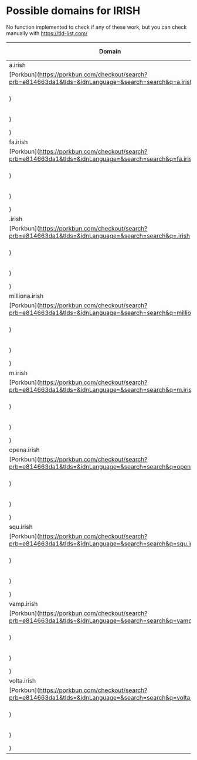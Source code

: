 # Possible domains for IRISH

No function implemented to check if any of these work, but you can check manually with https://tld-list.com/

| Domain | Porkbun | NameCheap | Google Domains |
|---|---|---|---|
| a.irish | [Porkbun](https://porkbun.com/checkout/search?prb=e814663da1&tlds=&idnLanguage=&search=search&q=a.irish) | [Namecheap](https://www.namecheap.com/domains/registration/results/?domain=a.irish) | [Google](https://domains.google.com/registrar/search?searchTerm=a.irish) |
| fa.irish | [Porkbun](https://porkbun.com/checkout/search?prb=e814663da1&tlds=&idnLanguage=&search=search&q=fa.irish) | [Namecheap](https://www.namecheap.com/domains/registration/results/?domain=fa.irish) | [Google](https://domains.google.com/registrar/search?searchTerm=fa.irish) |
| .irish | [Porkbun](https://porkbun.com/checkout/search?prb=e814663da1&tlds=&idnLanguage=&search=search&q=.irish) | [Namecheap](https://www.namecheap.com/domains/registration/results/?domain=.irish) | [Google](https://domains.google.com/registrar/search?searchTerm=.irish) |
| milliona.irish | [Porkbun](https://porkbun.com/checkout/search?prb=e814663da1&tlds=&idnLanguage=&search=search&q=milliona.irish) | [Namecheap](https://www.namecheap.com/domains/registration/results/?domain=milliona.irish) | [Google](https://domains.google.com/registrar/search?searchTerm=milliona.irish) |
| m.irish | [Porkbun](https://porkbun.com/checkout/search?prb=e814663da1&tlds=&idnLanguage=&search=search&q=m.irish) | [Namecheap](https://www.namecheap.com/domains/registration/results/?domain=m.irish) | [Google](https://domains.google.com/registrar/search?searchTerm=m.irish) |
| opena.irish | [Porkbun](https://porkbun.com/checkout/search?prb=e814663da1&tlds=&idnLanguage=&search=search&q=opena.irish) | [Namecheap](https://www.namecheap.com/domains/registration/results/?domain=opena.irish) | [Google](https://domains.google.com/registrar/search?searchTerm=opena.irish) |
| squ.irish | [Porkbun](https://porkbun.com/checkout/search?prb=e814663da1&tlds=&idnLanguage=&search=search&q=squ.irish) | [Namecheap](https://www.namecheap.com/domains/registration/results/?domain=squ.irish) | [Google](https://domains.google.com/registrar/search?searchTerm=squ.irish) |
| vamp.irish | [Porkbun](https://porkbun.com/checkout/search?prb=e814663da1&tlds=&idnLanguage=&search=search&q=vamp.irish) | [Namecheap](https://www.namecheap.com/domains/registration/results/?domain=vamp.irish) | [Google](https://domains.google.com/registrar/search?searchTerm=vamp.irish) |
| volta.irish | [Porkbun](https://porkbun.com/checkout/search?prb=e814663da1&tlds=&idnLanguage=&search=search&q=volta.irish) | [Namecheap](https://www.namecheap.com/domains/registration/results/?domain=volta.irish) | [Google](https://domains.google.com/registrar/search?searchTerm=volta.irish) |
